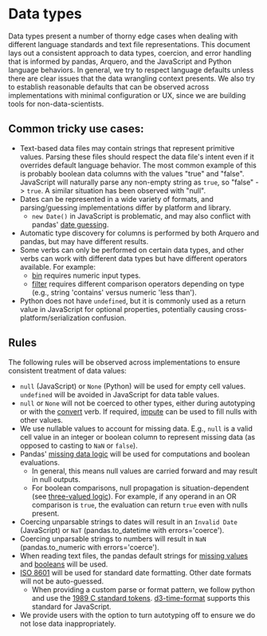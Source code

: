 # Data types 
Data types present a number of thorny edge cases when dealing with different language standards and text file representations. This document lays out a consistent approach to data types, coercion, and error handling that is informed by pandas, Arquero, and the JavaScript and Python language behaviors. In general, we try to respect language defaults unless there are clear issues that the data wrangling context presents. We also try to establish reasonable defaults that can be observed across implementations with minimal configuration or UX, since we are building tools for non-data-scientists.

## Common tricky use cases:
- Text-based data files may contain strings that represent primitive values. Parsing these files should respect the data file's intent even if it overrides default language behavior. The most common example of this is probably boolean data columns with the values "true" and "false". JavaScript will naturally parse any non-empty string as `true`, so "false" -> `true`. A similar situation has been observed with "null".
- Dates can be represented in a wide variety of formats, and parsing/guessing implementations differ by platform and library.
  - `new Date()` in JavaScript is problematic, and may also conflict with pandas' [date guessing](https://pandas.pydata.org/pandas-docs/stable/user_guide/io.html?highlight=date#date-handling).
- Automatic type discovery for columns is performed by both Arquero and pandas, but may have different results.
- Some verbs can only be performed on certain data types, and other verbs can work with different data types but have different operators available. For example:
  - [bin](./verbs/bin.md) requires numeric input types.
  - [filter](./verbs/filter.md) requires different comparison operators depending on type (e.g., string 'contains' versus numeric 'less than').
- Python does not have `undefined`, but it is commonly used as a return value in JavaScript for optional properties, potentially causing cross-platform/serialization confusion.

## Rules
The following rules will be observed across implementations to ensure consistent treatment of data values:
- `null` (JavaScript) or `None` (Python) will be used for empty cell values. `undefined` will be avoided in JavaScript for data table values.
- `null` or `None` will not be coerced to other types, either during autotyping or with the [convert](./verbs/convert.md) verb. If required, [impute](./verbs/impute.md) can be used to fill nulls with other values.
- We use nullable values to account for missing data. E.g., `null` is a valid cell value in an integer or boolean column to represent missing data (as opposed to casting to `NaN` or `false`).
- Pandas' [missing data logic](https://pandas.pydata.org/pandas-docs/stable/user_guide/missing_data.html#missing-data) will be used for computations and boolean evaluations.
  - In general, this means null values are carried forward and may result in null outputs.
  - For boolean comparisons, null propagation is situation-dependent (see [three-valued logic](https://en.wikipedia.org/wiki/Three-valued_logic#Kleene_and_Priest_logics)). For example, if any operand in an OR comparison is `true`, the evaluation can return `true` even with nulls present.
- Coercing unparsable strings to dates will result in an `Invalid Date` (JavaScript) or `NaT` (pandas.to_datetime with errors='coerce').
- Coercing unparsable strings to numbers will result in `NaN` (pandas.to_numeric with errors='coerce').
- When reading text files, the pandas default strings for [missing values](https://pandas.pydata.org/pandas-docs/stable/user_guide/io.html#na-values) and [booleans](https://pandas.pydata.org/pandas-docs/stable/user_guide/io.html#boolean-values) will be used.
- [ISO 8601](https://en.wikipedia.org/wiki/ISO_8601) will be used for standard date formatting. Other date formats will not be auto-guessed.
  - When providing a custom parse or format pattern, we follow python and use the [1989 C standard tokens](https://docs.python.org/3/library/datetime.html#strftime-and-strptime-behavior). [d3-time-format](https://github.com/d3/d3-time-format) supports this standard for JavaScript.
- We provide users with the option to turn autotyping off to ensure we do not lose data inappropriately.
